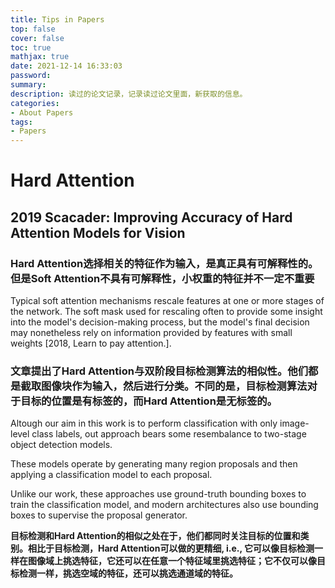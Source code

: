 ```yaml
---
title: Tips in Papers
top: false
cover: false
toc: true
mathjax: true
date: 2021-12-14 16:33:03
password:
summary:
description: 读过的论文记录，记录读过论文里面，新获取的信息。
categories:
- About Papers
tags:
- Papers
---
```


# Hard Attention

## 2019 Scacader: Improving Accuracy of Hard Attention Models for Vision

### Hard Attention选择相关的特征作为输入，是真正具有可解释性的。但是Soft Attention不具有可解释性，小权重的特征并不一定不重要

Typical soft attention mechanisms rescale features at one or more stages of the network. The soft mask used for rescaling often to provide some insight into the model's decision-making process, but the model's final decision may nonetheless rely on information provided by features with small weights [2018, Learn to pay attention.].

### 文章提出了Hard Attention与双阶段目标检测算法的相似性。他们都是截取图像块作为输入，然后进行分类。不同的是，目标检测算法对于目标的位置是有标签的，而Hard Attention是无标签的。

Altough our aim in this work is to perform classification with only image-level class labels, out approach bears some resembalance to two-stage object detection models. 

These models operate by generating many region proposals and then applying a classification model to each proposal. 

Unlike our work, these approaches use ground-truth bounding boxes to train the classification model, and modern architectures also use bounding boxes to supervise the proposal generator.

**目标检测和Hard Attention的相似之处在于，他们都同时关注目标的位置和类别。相比于目标检测，Hard Attention可以做的更精细, i.e., 它可以像目标检测一样在图像域上挑选特征，它还可以在任意一个特征域里挑选特征；它不仅可以像目标检测一样，挑选空域的特征，还可以挑选通道域的特征。**
